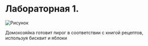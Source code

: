# Лабораторная 1.

![Рисунок](https://github.com/liza-somova/project_somova/blob/main/Лабораторная%201/IDEF0-диаграмма.png)

Домохозяйка готовит пирог в соответствии с книгой рецептов, используя бисквит и яблоки



